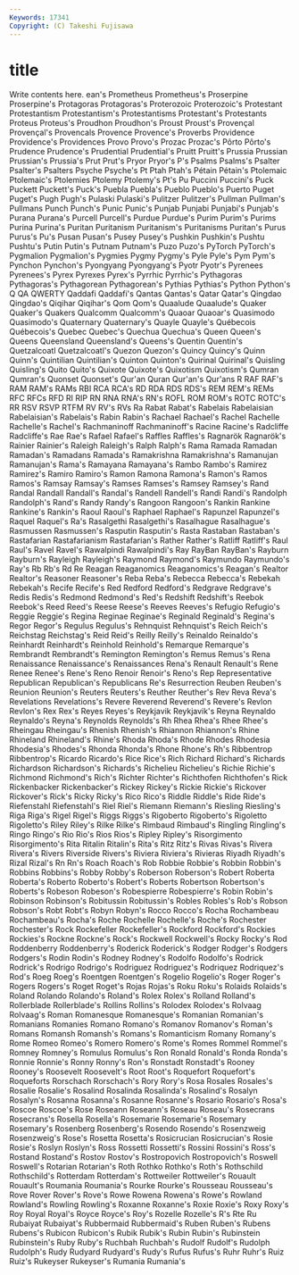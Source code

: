 ```yaml
---
Keywords: 17341 
Copyright: (C) Takeshi Fujisawa
---
```


# title

Write contents here.
ean's Prometheus Prometheus's Proserpine Proserpine's Protagoras Protagoras's
Proterozoic Proterozoic's Protestant Protestantism Protestantism's Protestantisms Protestant's Protestants Proteus Proteus's
Proudhon Proudhon's Proust Proust's Provençal Provençal's Provencals Provence Provence's Proverbs
Providence Providence's Providences Provo Provo's Prozac Prozac's Pôrto Pôrto's Prudence
Prudence's Prudential Prudential's Pruitt Pruitt's Prussia Prussian Prussian's Prussia's Prut
Prut's Pryor Pryor's P's Psalms Psalms's Psalter Psalter's Psalters Psyche
Psyche's Pt Ptah Ptah's Pétain Pétain's Ptolemaic Ptolemaic's Ptolemies Ptolemy
Ptolemy's Pt's Pu Puccini Puccini's Puck Puckett Puckett's Puck's Puebla
Puebla's Pueblo Pueblo's Puerto Puget Puget's Pugh Pugh's Pulaski Pulaski's
Pulitzer Pulitzer's Pullman Pullman's Pullmans Punch Punch's Punic Punic's Punjab
Punjabi Punjabi's Punjab's Purana Purana's Purcell Purcell's Purdue Purdue's Purim
Purim's Purims Purina Purina's Puritan Puritanism Puritanism's Puritanisms Puritan's Purus
Purus's Pu's Pusan Pusan's Pusey Pusey's Pushkin Pushkin's Pushtu Pushtu's
Putin Putin's Putnam Putnam's Puzo Puzo's PyTorch PyTorch's Pygmalion Pygmalion's
Pygmies Pygmy Pygmy's Pyle Pyle's Pym Pym's Pynchon Pynchon's Pyongyang
Pyongyang's Pyotr Pyotr's Pyrenees Pyrenees's Pyrex Pyrexes Pyrex's Pyrrhic Pyrrhic's
Pythagoras Pythagoras's Pythagorean Pythagorean's Pythias Pythias's Python Python's Q QA
QWERTY Qaddafi Qaddafi's Qantas Qantas's Qatar Qatar's Qingdao Qingdao's Qiqihar
Qiqihar's Qom Qom's Quaalude Quaalude's Quaker Quaker's Quakers Qualcomm Qualcomm's
Quaoar Quaoar's Quasimodo Quasimodo's Quaternary Quaternary's Quayle Quayle's Québecois Québecois's
Quebec Quebec's Quechua Quechua's Queen Queen's Queens Queensland Queensland's Queens's
Quentin Quentin's Quetzalcoatl Quetzalcoatl's Quezon Quezon's Quincy Quincy's Quinn Quinn's
Quintilian Quintilian's Quinton Quinton's Quirinal Quirinal's Quisling Quisling's Quito Quito's
Quixote Quixote's Quixotism Quixotism's Qumran Qumran's Quonset Quonset's Qur'an Quran
Qur'an's Qur'ans R RAF RAF's RAM RAM's RAMs RBI RCA
RCA's RD RDA RDS RDS's REM REM's REMs RFC RFCs
RFD RI RIP RN RNA RNA's RN's ROFL ROM ROM's
ROTC ROTC's RR RSV RSVP RTFM RV RV's RVs Ra
Rabat Rabat's Rabelais Rabelaisian Rabelaisian's Rabelais's Rabin Rabin's Rachael Rachael's
Rachel Rachelle Rachelle's Rachel's Rachmaninoff Rachmaninoff's Racine Racine's Radcliffe Radcliffe's
Rae Rae's Rafael Rafael's Raffles Raffles's Ragnarök Ragnarök's Rainier Rainier's
Raleigh Raleigh's Ralph Ralph's Rama Ramada Ramadan Ramadan's Ramadans Ramada's
Ramakrishna Ramakrishna's Ramanujan Ramanujan's Rama's Ramayana Ramayana's Rambo Rambo's Ramirez
Ramirez's Ramiro Ramiro's Ramon Ramona Ramona's Ramon's Ramos Ramos's Ramsay
Ramsay's Ramses Ramses's Ramsey Ramsey's Rand Randal Randall Randall's Randal's
Randell Randell's Randi Randi's Randolph Randolph's Rand's Randy Randy's Rangoon
Rangoon's Rankin Rankine Rankine's Rankin's Raoul Raoul's Raphael Raphael's Rapunzel
Rapunzel's Raquel Raquel's Ra's Rasalgethi Rasalgethi's Rasalhague Rasalhague's Rasmussen Rasmussen's
Rasputin Rasputin's Rasta Rastaban Rastaban's Rastafarian Rastafarianism Rastafarian's Rather Rather's
Ratliff Ratliff's Raul Raul's Ravel Ravel's Rawalpindi Rawalpindi's Ray RayBan
RayBan's Rayburn Rayburn's Rayleigh Rayleigh's Raymond Raymond's Raymundo Raymundo's Ray's
Rb Rb's Rd Re Reagan Reaganomics Reaganomics's Reagan's Realtor Realtor's
Reasoner Reasoner's Reba Reba's Rebecca Rebecca's Rebekah Rebekah's Recife Recife's
Red Redford Redford's Redgrave Redgrave's Redis Redis's Redmond Redmond's Red's
Redshift Redshift's Reebok Reebok's Reed Reed's Reese Reese's Reeves Reeves's
Refugio Refugio's Reggie Reggie's Regina Reginae Reginae's Reginald Reginald's Regina's
Regor Regor's Regulus Regulus's Rehnquist Rehnquist's Reich Reich's Reichstag Reichstag's
Reid Reid's Reilly Reilly's Reinaldo Reinaldo's Reinhardt Reinhardt's Reinhold Reinhold's
Remarque Remarque's Rembrandt Rembrandt's Remington Remington's Remus Remus's Rena Renaissance
Renaissance's Renaissances Rena's Renault Renault's Rene Renee Renee's Rene's Reno
Renoir Renoir's Reno's Rep Representative Republican Republican's Republicans Re's Resurrection
Reuben Reuben's Reunion Reunion's Reuters Reuters's Reuther Reuther's Rev Reva
Reva's Revelations Revelations's Revere Reverend Reverend's Revere's Revlon Revlon's Rex
Rex's Reyes Reyes's Reykjavik Reykjavik's Reyna Reynaldo Reynaldo's Reyna's Reynolds
Reynolds's Rh Rhea Rhea's Rhee Rhee's Rheingau Rheingau's Rhenish Rhenish's
Rhiannon Rhiannon's Rhine Rhineland Rhineland's Rhine's Rhoda Rhoda's Rhode Rhodes
Rhodesia Rhodesia's Rhodes's Rhonda Rhonda's Rhone Rhone's Rh's Ribbentrop Ribbentrop's
Ricardo Ricardo's Rice Rice's Rich Richard Richard's Richards Richardson Richardson's
Richards's Richelieu Richelieu's Richie Richie's Richmond Richmond's Rich's Richter Richter's
Richthofen Richthofen's Rick Rickenbacker Rickenbacker's Rickey Rickey's Rickie Rickie's Rickover
Rickover's Rick's Ricky Ricky's Rico Rico's Riddle Riddle's Ride Ride's
Riefenstahl Riefenstahl's Riel Riel's Riemann Riemann's Riesling Riesling's Riga Riga's
Rigel Rigel's Riggs Riggs's Rigoberto Rigoberto's Rigoletto Rigoletto's Riley Riley's
Rilke Rilke's Rimbaud Rimbaud's Ringling Ringling's Ringo Ringo's Rio Rio's
Rios Rios's Ripley Ripley's Risorgimento Risorgimento's Rita Ritalin Ritalin's Rita's
Ritz Ritz's Rivas Rivas's Rivera Rivera's Rivers Riverside Rivers's Riviera
Riviera's Rivieras Riyadh Riyadh's Rizal Rizal's Rn Rn's Roach Roach's
Rob Robbie Robbie's Robbin Robbin's Robbins Robbins's Robby Robby's Roberson
Roberson's Robert Roberta Roberta's Roberto Roberto's Robert's Roberts Robertson Robertson's
Roberts's Robeson Robeson's Robespierre Robespierre's Robin Robin's Robinson Robinson's Robitussin
Robitussin's Robles Robles's Rob's Robson Robson's Robt Robt's Robyn Robyn's
Rocco Rocco's Rocha Rochambeau Rochambeau's Rocha's Roche Rochelle Rochelle's Roche's
Rochester Rochester's Rock Rockefeller Rockefeller's Rockford Rockford's Rockies Rockies's Rockne
Rockne's Rock's Rockwell Rockwell's Rocky Rocky's Rod Roddenberry Roddenberry's Roderick
Roderick's Rodger Rodger's Rodgers Rodgers's Rodin Rodin's Rodney Rodney's Rodolfo
Rodolfo's Rodrick Rodrick's Rodrigo Rodrigo's Rodriguez Rodriguez's Rodriquez Rodriquez's Rod's
Roeg Roeg's Roentgen Roentgen's Rogelio Rogelio's Roger Roger's Rogers Rogers's
Roget Roget's Rojas Rojas's Roku Roku's Rolaids Rolaids's Roland Rolando
Rolando's Roland's Rolex Rolex's Rolland Rolland's Rollerblade Rollerblade's Rollins Rollins's
Rolodex Rolodex's Rolvaag Rolvaag's Roman Romanesque Romanesque's Romanian Romanian's Romanians
Romanies Romano Romano's Romanov Romanov's Roman's Romans Romansh Romansh's Romans's
Romanticism Romany Romany's Rome Romeo Romeo's Romero Romero's Rome's Romes
Rommel Rommel's Romney Romney's Romulus Romulus's Ron Ronald Ronald's Ronda
Ronda's Ronnie Ronnie's Ronny Ronny's Ron's Ronstadt Ronstadt's Rooney Rooney's
Roosevelt Roosevelt's Root Root's Roquefort Roquefort's Roqueforts Rorschach Rorschach's Rory
Rory's Rosa Rosales Rosales's Rosalie Rosalie's Rosalind Rosalinda Rosalinda's Rosalind's
Rosalyn Rosalyn's Rosanna Rosanna's Rosanne Rosanne's Rosario Rosario's Rosa's Roscoe
Roscoe's Rose Roseann Roseann's Roseau Roseau's Rosecrans Rosecrans's Rosella Rosella's
Rosemarie Rosemarie's Rosemary Rosemary's Rosenberg Rosenberg's Rosendo Rosendo's Rosenzweig Rosenzweig's
Rose's Rosetta Rosetta's Rosicrucian Rosicrucian's Rosie Rosie's Roslyn Roslyn's Ross
Rossetti Rossetti's Rossini Rossini's Ross's Rostand Rostand's Rostov Rostov's Rostropovich
Rostropovich's Roswell Roswell's Rotarian Rotarian's Roth Rothko Rothko's Roth's Rothschild
Rothschild's Rotterdam Rotterdam's Rottweiler Rottweiler's Rouault Rouault's Roumania Roumania's Rourke
Rourke's Rousseau Rousseau's Rove Rover Rover's Rove's Rowe Rowena Rowena's
Rowe's Rowland Rowland's Rowling Rowling's Roxanne Roxanne's Roxie Roxie's Roxy
Roxy's Roy Royal Royal's Royce Royce's Roy's Rozelle Rozelle's R's
Rte Ru Rubaiyat Rubaiyat's Rubbermaid Rubbermaid's Ruben Ruben's Rubens Rubens's
Rubicon Rubicon's Rubik Rubik's Rubin Rubin's Rubinstein Rubinstein's Ruby Ruby's
Ruchbah Ruchbah's Rudolf Rudolf's Rudolph Rudolph's Rudy Rudyard Rudyard's Rudy's
Rufus Rufus's Ruhr Ruhr's Ruiz Ruiz's Rukeyser Rukeyser's Rumania Rumania's
